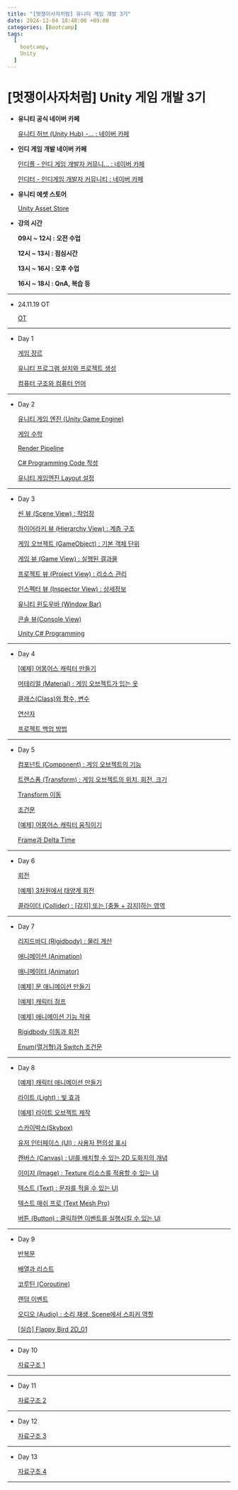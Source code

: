 ```yaml
---
title: "[멋쟁이사자처럼] 유니티 게임 개발 3기"
date: 2024-12-04 18:48:00 +09:00
categories: [Bootcamp]
tags:
  [
    bootcamp,
    Unity
  ]
---
```



# [멋쟁이사자처럼] Unity 게임 개발 3기

- **유니티 공식 네이버 카페**
    
    [유니티 허브 (Unity Hub) -... : 네이버 카페](https://cafe.naver.com/unityhub)
    
- **인디 게임 개발 네이버 카페**
    
    [인디플 - 인디 게임 개발자  커뮤니... : 네이버 카페](https://cafe.naver.com/indiplus)
    
    [인디터 - 인디게임 개발자 커뮤니티 : 네이버 카페](https://cafe.naver.com/indiedev)
    
- **유니티 에셋 스토어**
    
    [Unity Asset Store](https://assetstore.unity.com/ko-KR)
    
- **강의 시간**
    
    **09시 ~ 12시 : 오전 수업**
    
    **12시 ~ 13시 : 점심시간**
    
    **13시 ~ 16시 : 오후 수업**
    
    **16시 ~ 18시 : QnA, 복습 등**
    

---

- 24.11.19 OT
    
    [OT](https://www.notion.so/OT-1527e4004de180be9f73d7dd0ae19813?pvs=21)
    

---

- Day 1
    
    [게임 장르](https://www.notion.so/1437e4004de180fb95bde96d0a207a37?pvs=21)
    
    [유니티 프로그램 설치와 프로젝트 생성](https://www.notion.so/1437e4004de180528c65d826f5a84422?pvs=21)
    
    [컴퓨터 구조와 컴퓨터 언어](https://www.notion.so/1437e4004de180c2aa33cc81adb72ab6?pvs=21)
    

---

- Day 2
    
    [유니티 게임 엔진 (Unity Game Engine)](https://www.notion.so/Unity-Game-Engine-1437e4004de180559f04deffe0103321?pvs=21)
    
    [게임 수학](https://www.notion.so/1437e4004de180508a42d61b74d1e2c9?pvs=21)
    
    [Render Pipeline](https://www.notion.so/Render-Pipeline-1437e4004de1808f820ccfa529880b0d?pvs=21)
    
    [C# Programming Code 작성](https://www.notion.so/C-Programming-Code-1447e4004de1802aba2fedc50499d160?pvs=21)
    
    [유니티 게임엔진 Layout 설정](https://www.notion.so/Layout-1447e4004de1804998c6d958d96fe086?pvs=21)
    

---

- Day 3
    
    [씬 뷰 (Scene View) : 작업장](https://www.notion.so/Scene-View-1447e4004de18088836ce9652b400e99?pvs=21)
    
    [하이어라키 뷰 (Hierarchy View) : 계층 구조](https://www.notion.so/Hierarchy-View-1447e4004de180f48253c7135aaa187a?pvs=21)
    
    [게임 오브젝트 (GameObject) : 기본 객체 단위](https://www.notion.so/GameObject-1447e4004de18072ad08d751e29694f7?pvs=21)
    
    [게임 뷰 (Game View) : 실행된 결과물](https://www.notion.so/Game-View-1447e4004de180b68cb9dec1d52972a9?pvs=21)
    
    [프로젝트 뷰 (Project View) : 리소스 관리](https://www.notion.so/Project-View-1447e4004de180388d39ee6b6ccd67ce?pvs=21)
    
    [인스펙터 뷰 (Inspector View) : 상세정보](https://www.notion.so/Inspector-View-1447e4004de180e6b2fbc1532bec238c?pvs=21)
    
    [유니티 윈도우바 (Window Bar)](https://www.notion.so/Window-Bar-1447e4004de180ce8bd4ee43f30efddf?pvs=21)
    
    [콘솔 뷰(Console View)](https://www.notion.so/Console-View-1447e4004de180aa9cf1c8580f42b009?pvs=21)
    
    [Unity C# Programming](https://www.notion.so/Unity-C-Programming-1447e4004de1803f88f2c22c20953f7b?pvs=21)
    

---

- Day 4
    
    [[예제] 어몽어스 캐릭터 만들기](https://www.notion.so/1447e4004de180d78026ffbb7002f030?pvs=21)
    
    [머테리얼 (Material) : 게임 오브젝트가 입는 옷](https://www.notion.so/Material-1457e4004de180a9b0ede5e6e5ca9a00?pvs=21)
    
    [클래스(Class)와 함수, 변수](https://www.notion.so/Class-1457e4004de180199604d852777b5219?pvs=21)
    
    [연산자](https://www.notion.so/1447e4004de18089ac0fc0d9463ece42?pvs=21)
    
    [프로젝트 백업 방법 ](https://www.notion.so/1497e4004de1803f8711db0eda3ee5bb?pvs=21)
    

---

- Day 5
    
    [컴포넌트 (Component) : 게임 오브젝트의 기능](https://www.notion.so/Component-1457e4004de18004be60c46164f31fc3?pvs=21)
    
    [트랜스폼 (Transform) : 게임 오브젝트의 위치, 회전, 크기](https://www.notion.so/Transform-1457e4004de180b7b225dcf591471924?pvs=21)
    
    [Transform 이동](https://www.notion.so/Transform-1457e4004de180619d54c1cd4ecc9b57?pvs=21)
    
    [조건문](https://www.notion.so/1457e4004de180e38c2bf6f94a151256?pvs=21)
    
    [[예제] 어몽어스 캐릭터 움직이기](https://www.notion.so/1457e4004de1805897e3e8062f366abc?pvs=21)
    
    [Frame과 Delta Time](https://www.notion.so/Frame-Delta-Time-1457e4004de1806daac4f3751e9105d6?pvs=21)
    

---

- Day 6
    
    [회전](https://www.notion.so/1457e4004de18000acd7e0dd28806806?pvs=21)
    
    [[예제] 3차원에서 태양계 회전](https://www.notion.so/3-1467e4004de180728698d72fecfce20d?pvs=21)
    
    [콜라이더 (Collider) : [감지] 또는 [충돌 + 감지]하는 영역](https://www.notion.so/Collider-1467e4004de1801793bad252a70aaf83?pvs=21)
    

---

- Day 7
    
    [리지드바디 (Rigidbody) : 물리 계산](https://www.notion.so/Rigidbody-1467e4004de1804bb426f7099b8c4761?pvs=21)
    
    [애니메이션 (Animation)](https://www.notion.so/Animation-1497e4004de180f0b9c6c50d05178ca4?pvs=21)
    
    [애니메이터 (Animator)](https://www.notion.so/Animator-1467e4004de180a1b115ea39d21b82e3?pvs=21)
    
    [[예제] 문 애니메이션 만들기](https://www.notion.so/1467e4004de180bd80e3ecad989dda2e?pvs=21)
    
    [[예제] 캐릭터 점프](https://www.notion.so/14c7e4004de180ffa953f79ebffb7c29?pvs=21)
    
    [[예제] 애니메이션 기능 적용](https://www.notion.so/1467e4004de1803d88c0cb2af45a9874?pvs=21)
    
    [Rigidbody 이동과 회전](https://www.notion.so/Rigidbody-14a7e4004de180c1bae0fcbafe677ad8?pvs=21)
    
    [Enum(열거형)과 Switch 조건문](https://www.notion.so/Enum-Switch-1467e4004de180fc9e5ae9006f68b7b4?pvs=21)
    

---

- Day 8
    
    [[예제] 캐릭터 애니메이션 만들기](https://www.notion.so/1497e4004de18087aff7e37952eb2f5f?pvs=21)
    
    [라이트 (Light) : 빛 효과](https://www.notion.so/Light-14a7e4004de1802db4d3d9ec8d268497?pvs=21)
    
    [[예제] 라이트 오브젝트 제작](https://www.notion.so/14a7e4004de180e19ac9e8a9235f6b0c?pvs=21)
    
    [스카이박스(Skybox)](https://www.notion.so/Skybox-14a7e4004de180cb9924eb32c5a1c317?pvs=21)
    
    [유저 인터페이스 (UI) : 사용자 편의성 표시](https://www.notion.so/UI-14c7e4004de1808c88bbe088c1beb151?pvs=21)
    
    [캔버스 (Canvas) : UI를 배치할 수 있는 2D 도화지의 개념](https://www.notion.so/Canvas-UI-2D-14c7e4004de18028b7c0f5ed472d3d8d?pvs=21)
    
    [이미지 (Image) : Texture 리소스를 적용할 수 있는 UI](https://www.notion.so/Image-Texture-UI-14c7e4004de18001a681d8dbe21c5024?pvs=21)
    
    [텍스트 (Text) : 문자를 적을 수 있는 UI](https://www.notion.so/Text-UI-14c7e4004de1806b9986f7c408ea70eb?pvs=21)
    
    [텍스트 매쉬 프로 (Text Mesh Pro)](https://www.notion.so/Text-Mesh-Pro-14c7e4004de1805a92bee7f254b0dd35?pvs=21)
    
    [버튼 (Button) : 클릭하면 이벤트를 실행시킬 수 있는 UI](https://www.notion.so/Button-UI-14c7e4004de180d18a35c2227c2b4248?pvs=21)
    

---

- Day 9
    
    [반복문](https://www.notion.so/14c7e4004de18078a52ae04875ae825c?pvs=21)
    
    [배열과 리스트](https://www.notion.so/14c7e4004de180a3ada4c3deb83f6d4f?pvs=21)
    
    [코루틴 (Coroutine)](https://www.notion.so/Coroutine-14d7e4004de180ea9de7df46f463a37b?pvs=21)
    
    [랜덤 이벤트](https://www.notion.so/14d7e4004de180499076fb91d4915a57?pvs=21)
    
    [오디오 (Audio) : 소리 재생, Scene에서 스피커 역할](https://www.notion.so/Audio-Scene-14c7e4004de180608429ff2df2a08156?pvs=21)
    
    [[실습] Flappy Bird 2D_01](https://www.notion.so/Flappy-Bird-2D_01-14c7e4004de180f7aa61f2d7dab8116c?pvs=21)
    

---

- Day 10
    
    [자료구조  1](https://www.notion.so/1-1507e4004de180978a50e6934343be5d?pvs=21)
    

---

- Day 11
    
    [자료구조 2](https://www.notion.so/2-1507e4004de1808d9b31f719a2ab54d6?pvs=21)
    

---

- Day 12
    
    [자료구조 3](https://www.notion.so/3-1517e4004de180ce921de866d7d5a54d?pvs=21)
    

---

- Day 13
    
    [자료구조 4](https://www.notion.so/4-1527e4004de18071975dd8714d7ed4f7?pvs=21)
    

---